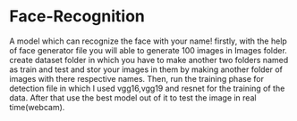 # Face-Recognition
A model which can recognize  the face with your name!
firstly, with the help of face generator file you will able to generate 100 images in Images folder.
create dataset folder in which you have to make another two folders named as train and test and stor your images in them by making another folder of images with there respective names.
Then, run the training phase for detection file in which I used vgg16,vgg19 and resnet for the training of the data.
After that use the best model out of it to test the image in real time(webcam).
